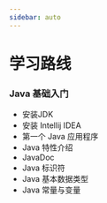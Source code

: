 ```yaml
---
sidebar: auto
---
```

# 学习路线
### Java 基础入门
<!-- * [安装JDK](notes/one.md) -->
* 安装JDK
* 安装 Intellij IDEA
* 第一个 Java 应用程序
* Java 特性介绍
* JavaDoc
* Java 标识符
* Java 基本数据类型
* Java 常量与变量